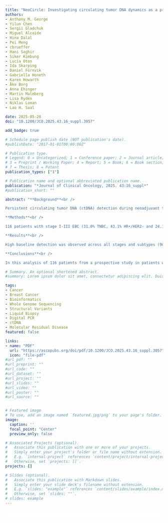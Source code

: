 ```yaml
---
title: "NeoCircle: Investigating circulating tumor DNA dynamics as a predictor of survival in primary breast cancer"
authors:
- Anthony M. George
- Yilun Chen
- Sergii Gladchuk
- Miguel Alcaide
- Hina Dalal
- Pei Meng
- cbrueffer
- Hani Saghir
- Siker Kimbung
- Lucia Oton
- Ida Skarping
- Daniel Förnvik
- Gabriella Honeth
- Karen Howarth
- Åke Borg
- Anna Ehinger
- Martin Malmberg
- Lisa Rydén
- Niklas Loman
- Lao H. Saal

date: 2025-05-28
doi: "10.1200/JCO.2025.43.16_suppl.3057"

add_badge: true

# Schedule page publish date (NOT publication's date).
#publishDate: "2017-01-01T00:00:00Z"

# Publication type.
# Legend: 0 = Uncategorized; 1 = Conference paper; 2 = Journal article;
# 3 = Preprint / Working Paper; 4 = Report; 5 = Book; 6 = Book section;
# 7 = Thesis; 8 = Patent
publication_types: ["1"]

# Publication name and optional abbreviated publication name.
publication: "*Journal of Clinical Oncology, 2025. 43:16_suppl*"
#publication_short: ""

abstract: "**Background**<br />

Persistent circulating tumor DNA (ctDNA) detection during neoadjuvant treatment (NAT) of early-breast cancer (EBC) indicates high-risk disease. Following surgical resection, ctDNA-positivity indicates molecular residual disease (MRD) and heralds occult metastatic disease relapse. To incorporate ctDNA into EBC management, scalable and widely accessible diagnostic methods are necessary. Here we apply an ultrasensitive, personalized tumor-informed approach to ctDNA analysis leveraging structural variant (SV) detection using a novel multiplex digital PCR (dPCR) technology.<br />

**Methods**<br />

116 patients with stage I-III EBC (31.0% TNBC, 43.1% HR+/HER2- and 24.1% HER2+) and eligible for NAT were recruited through the prospective SCAN-B study (NCT02306096, substudy NeoCircle) between December 2014 and March 2019 and have been analyzed for ctDNA. Whole genome sequencing was performed on tumor material and personalized multiplex dPCR assays tracking up to 16 SVs were used for ctDNA monitoring. Plasma samples were collected at baseline, during NAT, pre- and post-surgery and at 6-monthly intervals during follow up.<br />

**Results**<br />

High baseline detection was observed across all stages and subtypes (90.5% overall), and ctDNA-positivity at end-of-NAT (end-NAT) was a significant predictor of eventual disease relapse and death (relapse-free interval, RFI, hazard ratio, HR, 3.7, 95% CI 1.4-9.7; overall survival HR 7.7, 95% CI 2.2-26.6). A significant association was observed between end-NAT ctDNA clearance and pathological complete response (pCR), whereas non-pCR by itself was not a significant predictor of relapse or death in this cohort. At one or more post-operative timepoints, MRD+ was detected in 10 patients who experienced distant recurrence, with lead times up to 4 years (median 13.9 months, range 1.8-47.7 months). Similarly, ctDNA was detected in 3 of 4 patients with local recurrences and 1 of 2 patients with CNS-only recurrences. For 2 patients without presentation of clinical recurrence to date, ctDNA was detected post-operatively, with subsequent clearance during follow-up. Post-operative MRD associated with poor RFI (HR 45.5, 95% CI 13.0-159.8) and OS (HR 15.3, 95% CI 4.5-52.9).<br />

**Conclusions**<br />

In this analysis of 116 patients from a prospective study in patients with EBC receiving NAT, we monitored ctDNA using an ultrasensitive tumor-informed dPCR assay tracking patient-specific SVs. ctDNA detection post-NAT and prior to surgery was associated with high-risk of disease relapse and death, outperforming pCR. Moreover, post-operative ctDNA detection was also significantly associated with disease relapse and death, with long lead-times over standard-of-care clinical assessments. These findings further validate the feasibility of SVs as an MRD analyte and support the clinical use of this approach in EBC."

# Summary. An optional shortened abstract.
#summary: Lorem ipsum dolor sit amet, consectetur adipiscing elit. Duis posuere tellus ac convallis placerat. Proin tincidunt magna sed ex sollicitudin condimentum.

tags:
- Cancer
- Breast Cancer
- Bioinformatics
- Whole Genome Sequencing
- Structural Variants
- Liquid Biopsy
- Digital PCR
- ctDNA
- Molecular Residual Disease
featured: false

links:
- name: "PDF"
  url: "https://ascopubs.org/doi/pdf/10.1200/JCO.2025.43.16_suppl.3057"
  icon: "file-pdf"
#url_pdf: ""
#url_preprint: ""
#url_code: ""
#url_dataset: ""
#url_project: ""
#url_slides: ""
#url_video: ""
#url_poster: ""
#url_source: ""


# Featured image
# To use, add an image named `featured.jpg/png` to your page's folder. 
image:
  caption: ''
  focal_point: "Center"
  preview_only: false

# Associated Projects (optional).
#   Associate this publication with one or more of your projects.
#   Simply enter your project's folder or file name without extension.
#   E.g. `internal-project` references `content/project/internal-project/index.md`.
#   Otherwise, set `projects: []`.
projects: []

# Slides (optional).
#   Associate this publication with Markdown slides.
#   Simply enter your slide deck's filename without extension.
#   E.g. `slides: "example"` references `content/slides/example/index.md`.
#   Otherwise, set `slides: ""`.
# slides: example
---
```


<html>
  <style>
    section {
        background: white;
        color: black;
        border-radius: 1em;
        padding: 1em;
        left: 50% }
    #inner {
        display: inline-block;
        display: flex;
        align-items: center;
        justify-content: center }
  </style>
  <section>
    <div id="inner">
      <script type='text/javascript' src='https://d1bxh8uas1mnw7.cloudfront.net/assets/embed.js'></script>
        <span style="float:left";
          class="__dimensions_badge_embed__"
          data-doi="10.1200/JCO.2025.43.16_suppl.3057"
          data-hide-zero-citations="true"
          data-legend="always">
        </span>
      <script async src="https://badge.dimensions.ai/badge.js" charset="utf-8"></script>
        <div style="float:right";
          data-link-target="_blank"
          data-badge-details="right"
          data-badge-type="medium-donut"
          data-doi="10.1200/JCO.2025.43.16_suppl.3057"
          data-condensed="true"
          data-hide-no-mentions="true"
          class="altmetric-embed">
        </div>
    </div>
  </section>
